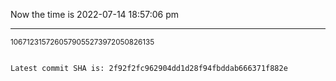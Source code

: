 Now the time is 2022-07-14 18:57:06 pm

---

<small>1067123157260579055273972050826135</small>

```txt

Latest commit SHA is: 2f92f2fc962904dd1d28f94fbddab666371f882e
```
